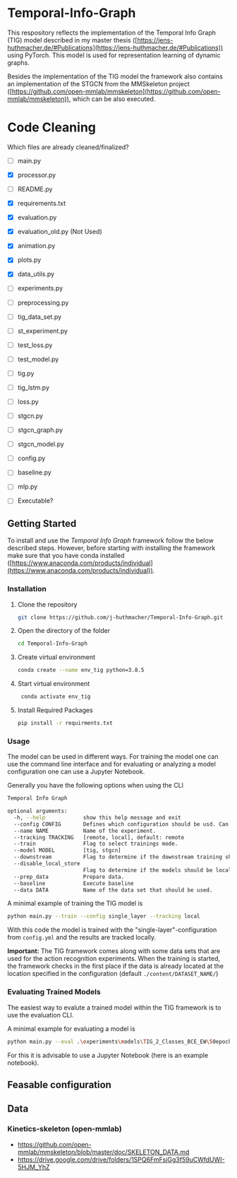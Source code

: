 # Temporal-Info-Graph
This respository reflects the implementation of the Temporal Info Graph (TIG) model described in my master thesis ([https://jens-huthmacher.de/#Publications](https://jens-huthmacher.de/#Publications)) using PyTorch. This model is used for representation learning of dynamic graphs.

Besides the implementation of the TIG model the framework also contains an implementation of the STGCN from the MMSkeleton project ([https://github.com/open-mmlab/mmskeleton](https://github.com/open-mmlab/mmskeleton)), which can be also executed.

# Code Cleaning
Which files are already cleaned/finalized?
- [ ] main.py
- [x] processor.py
- [ ] README.py
- [x] requirements.txt
- [x] evaluation.py
- [x] evaluation_old.py (Not Used)
- [x] animation.py
- [x] plots.py
- [x] data_utils.py
- [ ] experiments.py
- [ ] preprocessing.py
- [ ] tig_data_set.py
- [ ] st_experiment.py
- [ ] test_loss.py
- [ ] test_model.py
- [ ] tig.py
- [ ] tig_lstm.py
- [ ] loss.py
- [ ] stgcn.py
- [ ] stgcn_graph.py
- [ ] stgcn_model.py
- [ ] config.py
- [ ] baseline.py
- [ ] mlp.py
  
- [ ] Executable?





## Getting Started
To install and use the *Temporal Info Graph* framework follow the below described steps. However, before starting with installing the framework make sure that you have conda installed ([https://www.anaconda.com/products/individual](https://www.anaconda.com/products/individual)).

### Installation
1. Clone the repository
   ```bash
   git clone https://github.com/j-huthmacher/Temporal-Info-Graph.git
   ```
2. Open the directory of the folder
   ```bash
   cd Temporal-Info-Graph
   ```
3. Create virtual environment
   ```bash
   conda create --name env_tig python=3.8.5 
   ```
4. Start virtual environment
   ```bash
    conda activate env_tig
   ```
5. Install Required Packages
   ```bash
   pip install -r requirments.txt
   ```

### Usage
The model can be used in different ways. For training the model one can use the command line interface and for evaluating or analyzing a model configuration one can use a Jupyter Notebook.

Generally you have the following options when using the CLI
```bash
Temporal Info Graph

optional arguments:
  -h, --help            show this help message and exit
  --config CONFIG       Defines which configuration should be usd. Can be a name, .json or .yml file.
  --name NAME           Name of the experiment.
  --tracking TRACKING   [remote, local], default: remote
  --train               Flag to select trainings mode.
  --model MODEL         [tig, stgcn]
  --downstream          Flag to determine if the downstream training should be executed.
  --disable_local_store
                        Flag to determine if the models should be locally stored. Default: Models are stored locally.
  --prep_data           Prepare data.
  --baseline            Execute baseline
  --data DATA           Name of the data set that should be used.
```

A minimal example of training the TIG model is 
```bash
python main.py --train --config single_layer --tracking local 
```
With this code the model is trained with the "single-layer"-configuration from `config.yml` and the results are tracked locally. 

**Important:** The TIG framework comes along with some data sets that are used for the action recognition experiments. When the training is started, the framework checks in the first place if the data is already located at the location specified in the configuration (default `./content/DATASET_NAME/`)

### Evaluating Trained Models
The easiest way to evalute a trained model within the TIG framework is to use the evaluation CLI.

A minimal example for evaluating a model is
```bash
python main.py --eval .\experiments\models\TIG_2_Classes_BCE_EW\50epochs\ --config 2classesSmallPortion
```

For this it is advisable to use a Jupyter Notebook (here is an example notebook).


## Feasable configuration


## Data

### Kinetics-skeleton (open-mmlab)


* https://github.com/open-mmlab/mmskeleton/blob/master/doc/SKELETON_DATA.md
* https://drive.google.com/drive/folders/1SPQ6FmFsjGg3f59uCWfdUWI-5HJM_YhZ

